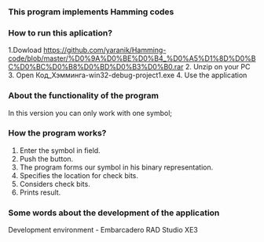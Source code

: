 ### This program implements Hamming codes
### How to run this aplication?
1.Dowload https://github.com/yaranik/Hamming-code/blob/master/%D0%9A%D0%BE%D0%B4_%D0%A5%D1%8D%D0%BC%D0%BC%D0%B8%D0%BD%D0%B3%D0%B0.rar
2. Unzip on your PC
3. Open Код_Хэмминга-win32-debug-project1.exe
4. Use the application

### About the functionality of the program
In this version you can only work with one symbol;
### How the program works?
1. Enter the symbol in field.
2. Push the button.
3. The program forms our symbol in his binary representation.
4. Specifies the location for check bits.
5. Considers check bits.
6. Prints result.
 
### Some words about the development of the application
Development environment - Embarcadero RAD Studio XE3


